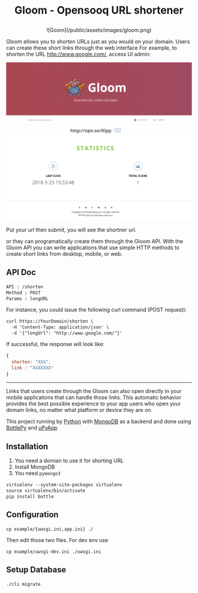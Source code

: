 # <p align="center">Gloom - Opensooq URL shortener</p>

<p align="center">![Goom](/public/assets/images/gloom.png)</p>

Gloom allows you to shorten URLs just as you would on your domain. Users can create these short links through the web interface For example, to shorten the URL http://www.google.com/, access UI admin:

![Goom](/public/new-skin.png)

Put your url then submit, you will see the shortner url.

or they can programatically create them through the Gloom API. With the Gloom API you can write applications that use simple HTTP methods to create short links from desktop, mobile, or web.

## API Doc
```
API : /shorten
Method : POST
Params : longURL
```

For instance, you could issue the following curl command (POST request):

```
curl https://YourDomain/shorten \
  -H 'Content-Type: application/json' \
  -d '{"longUrl": "http://www.google.com/"}'
```
If successful, the response will look like:

```javascript
{ 
  shorten: "XXX",
  link : "XXXXXXX"
}
```
-------------------------------------------------------------------------------------

Links that users create through the Gloom can also open directly in your mobile applications that can handle those links. This automatic behavior provides the best possible experience to your app users who open your domain links, no matter what platform or device they are on.

This project running by [Python](https://www.python.org/) with [MongoDB](https://www.mongodb.com/) as a backend and done using [BottlePy](https://github.com/bottlepy/bottle) and [uPyApp](https://github.com/muayyad-alsadi/uPyApp)

## Installation

1. You need a domian to use it for shorting URL
2. Install MongoDB
3. You need `pymongo3`

```
virtualenv --system-site-packages virtualenv
source virtualenv/bin/activate
pip install bottle
```

## Configuration

```
cp example/{uwsgi.ini,app.ini} ./
```

Then edit those two files. For dev env use 

```
cp example/uwsgi-dev.ini ./uwsgi.ini
```

## Setup Database

```
./cli migrate
```
